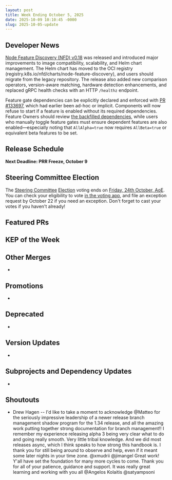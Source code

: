 ```yaml
---
layout: post
title: Week Ending October 5, 2025
date: 2025-10-09 10:10:45 -0000
slug: 2025-10-05-update
---
```


## Developer News

[Node Feature Discovery (NFD) v0.18](https://github.com/kubernetes-sigs/node-feature-discovery/releases/tag/v0.18.0) was released and introduced major improvements to image compatibility, scalability, and Helm chart management. The Helm chart has moved to the OCI registry (registry.k8s.io/nfd/charts/node-feature-discovery), and users should migrate from the legacy repository. The release also added new comparison operators, version-aware matching, hardware detection enhancements, and replaced gRPC health checks with an HTTP `/healthz` endpoint.

Feature gate dependencies can be explicitly declared and enforced with [PR #133697](https://github.com/kubernetes/kubernetes/pull/133697), which had earlier been ad-hoc or implicit. Components will now refuse to start if a feature is enabled without its required dependencies. Feature Owners should review [the backfilled dependencies](https://github.com/kubernetes/kubernetes/pull/133912), while users who manually toggle feature gates must ensure dependent features are also enabled—especially noting that `AllAlpha=true` now requires `AllBeta=true` or equivalent beta features to be set.

## Release Schedule

**Next Deadline: PRR Freeze, October 9**


## Steering Committee Election

The [Steering Committee](https://github.com/kubernetes/steering) [Election](https://github.com/kubernetes/community/tree/master/elections/steering/2025#voting-process) voting ends on [Friday, 24th October, AoE](https://dateful.com/convert/anywhere-on-earth-aoe?t=1159pm&d=2025-10-24). You can check your eligibility to vote [in the voting app](https://elections.k8s.io/app/elections/steering---2025), and file an exception request by October 22 if you need an exception. Don't forget to cast your votes if you haven't already!

## Featured PRs


## KEP of the Week


## Other Merges

*

## Promotions

*

## Deprecated

*

## Version Updates

*

## Subprojects and Dependency Updates

*

## Shoutouts

* Drew Hagen -- I'd like to take a moment to acknowledge @Matteo for the seriously impressive leadership of a newer release branch management shadow program for the 1.34 release, and all the amazing work putting together strong documentation for branch management!!
  I remember my experience releasing alpha 3 being very clear what to do and going really smooth. Very little tribal knowledge. And we did most releases async, which I think speaks to how strong this handbook is. I thank you for still being around to observe and help, even if it meant some later nights in your time zone.
  @xmudrii @jimangel Great work! Y'all have set the foundation for many more cycles to come. Thank you for all of your patience, guidance and support. 
  It was really great learning and working with you all @Angelos Kolaitis @satyampsoni
 
